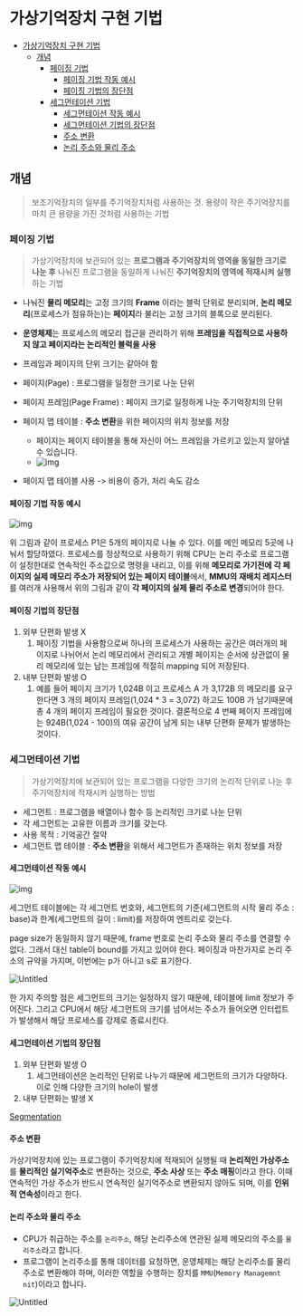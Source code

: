 # 가상기억장치 구현 기법

- [가상기억장치 구현 기법](#가상기억장치-구현-기법)
  - [개념](#개념)
    - [페이징 기법](#페이징-기법)
      - [페이징 기법 작동 예시](#페이징-기법-작동-예시)
      - [페이징 기법의 장단점](#페이징-기법의-장단점)
    - [세그먼테이션 기법](#세그먼테이션-기법)
      - [세그먼테이션 작동 예시](#세그먼테이션-작동-예시)
      - [세그먼테이션 기법의 장단점](#세그먼테이션-기법의-장단점)
      - [주소 변환](#주소-변환)
      - [논리 주소와 물리 주소](#논리-주소와-물리-주소)


## 개념

> 보조기억장치의 일부를 주기억장치처럼 사용하는 것. 용량이 작은 주기억장치를 마치 큰 용량을 가진 것처럼 사용하는 기법

### 페이징 기법

> 가상기억장치에 보관되어 있는 **프로그램과 주기억장치의 영역을 동일한 크기로 나눈 후** 나눠진 프로그램을 동일하게 나눠진 **주기억장치의 영역에 적재시켜 실행**하는 기법

- 나눠진 **물리 메모리**는 고정 크기의 **Frame** 이라는 블럭 단위로 분리되며, **논리 메모리**(프로세스가 점유하는)는 **페이지**라 불리는 고정 크기의 블록으로 분리된다.
- **운영체제**는 프로세스의 메모리 접근을 관리하기 위해 **프레임을 직접적으로 사용하지 않고 페이지라는 논리적인 블럭을 사용**
- 프레임과 페이지의 단위 크기는 같아야 함

- 페이지(Page) : 프로그램을 일정한 크기로 나눈 단위
- 페이지 프레임(Page Frame) : 페이지 크기로 일정하게 나눈 주기억장치의 단위
- 페이지 맵 테이블 : **주소 변환**을 위한 페이지의 위치 정보를 저장
  - 페이지는 페이지 테이블을 통해 자신이 어느 프레임을 가르키고 있는지 알아낼 수 있습니다.
  - ![img](https://file.notion.so/f/f/f5400709-096e-4d74-a173-23c265e25a37/38219b49-6a3d-4b02-973c-bca6a55f7947/Untitled.png?id=5444033f-8647-46ed-8aab-f4880ab10584&table=block&spaceId=f5400709-096e-4d74-a173-23c265e25a37&expirationTimestamp=1719122400000&signature=lMU4e9y-f2W2w4wfmJ06JkAWDVVGWeTPHsLPAmNY8Pg&downloadName=Untitled.png)
- 페이지 맵 테이블 사용 -> 비용이 증가, 처리 속도 감소

#### 페이징 기법 작동 예시

![img](https://file.notion.so/f/f/f5400709-096e-4d74-a173-23c265e25a37/f2c6ce96-ed06-434b-9561-2963b685b5de/Untitled.png?id=c3b8dd3f-c9b2-4093-ab91-d0d952afa377&table=block&spaceId=f5400709-096e-4d74-a173-23c265e25a37&expirationTimestamp=1719122400000&signature=RBFJ_Q5mIqVlgWZiJ7-hAsuxRqdQ_32kC5w7-RFUXUU&downloadName=Untitled.png)

위 그림과 같이 프로세스 P1은 5개의 페이지로 나눌 수 있다. 이를 메인 메모리 5곳에 나눠서 할당하였다. 프로세스를 정상적으로 사용하기 위해 CPU는 논리 주소로 프로그램이 설정한대로 연속적인 주소값으로 명령을 내리고, 이를 위해 **메모리로 가기전에 각 페이지의 실제 메모리 주소가 저장되어 있는 페이지 테이블**에서, **MMU의 재배치 레지스터**를 여러개 사용해서 위의 그림과 같이 **각 페이지의 실제 물리 주소로 변경**되어야 한다.

#### 페이징 기법의 장단점

1. 외부 단편화 발생 X
   1. 페이징 기법을 사용함으로써 하나의 프로세스가 사용하는 공간은 여러개의 페이지로 나뉘어서 논리 메모리에서 관리되고 개별 페이지는 순서에 상관없이 물리 메모리에 있는 남는 프레임에 적절히 mapping 되어 저장된다.
2. 내부 단편화 발생 O
   1. 예를 들어 페이지 크기가 1,024B 이고 프로세스 A 가 3,172B 의 메모리를 요구한다면 3 개의 페이지 프레임(1,024 * 3 = 3,072) 하고도 100B 가 남기때문에 총 4 개의 페이지 프레임이 필요한 것이다. 결론적으로 4 번째 페이지 프레임에는 924B(1,024 - 100)의 여유 공간이 남게 되는 내부 단편화 문제가 발생하는 것이다.

### 세그먼테이션 기법

> 가상기억장치에 보관되어 있는 프로그램을 다양한 크기의 논리적 단위로 나눈 후 주기억장치에 적재시켜 실행하는 방법

- 세그먼트 : 프로그램을 배열이나 함수 등 논리적인 크기로 나눈 단위
- 각 세그먼트는 고유한 이름과 크기를 갖는다.
- 사용 목적 : 기억공간 절약 
- 세그먼트 맵 테이블 : **주소 변환**을 위해서 세그먼트가 존재하는 위치 정보를 저장

#### 세그먼테이션 작동 예시

![img](https://file.notion.so/f/f/f5400709-096e-4d74-a173-23c265e25a37/6518e68c-585d-4f2d-b839-08cf8f1696b5/Untitled.png?id=fd6dd4cc-ee81-4725-93bc-d5f1d49bc7fd&table=block&spaceId=f5400709-096e-4d74-a173-23c265e25a37&expirationTimestamp=1719115200000&signature=S6QRF4pfSjk1CYhNJftiSFT9oiTCyDda17e3uH-Kstw&downloadName=Untitled.png)

세그먼트 테이블에는 각 세그먼트 번호와, 세그먼트의 기준(세그먼트의 시작 물리 주소 : base)과 한계(세그먼트의 길이 : limit)를 저장하여 엔트리로 갖는다.

page size가 동일하지 않기 때문에, frame 번호로 논리 주소와 물리 주소를 연결할 수 없다. 그래서 대신 table이 bound를 가지고 있어야 한다. 페이징과 마찬가지로 논리 주소의 규약을 가지며, 이번에는 p가 아니고 s로 표기한다.

![Untitled](https://file.notion.so/f/f/f5400709-096e-4d74-a173-23c265e25a37/2842e67c-42b6-40e4-a062-8b405b6b076f/Untitled.png?id=40656d49-a8f0-4c53-b8e2-1626a5667e72&table=block&spaceId=f5400709-096e-4d74-a173-23c265e25a37&expirationTimestamp=1719122400000&signature=vBdNXqNzgBbyX9Ciy0JPRCE4AIPFU--9NtivRFyS1oQ&downloadName=Untitled.png)

한 가지 주의할 점은 세그먼트의 크기는 일정하지 않기 때문에, 테이블에 limit 정보가 주어진다. 그리고 CPU에서 해당 세그먼트의 크기를 넘어서는 주소가 들어오면 인터럽트가 발생해서 해당 프로세스를 강제로 종료시킨다.

#### 세그먼테이션 기법의 장단점

1. 외부 단편화 발생 O
   1. 세그먼테이션은 논리적인 단위로 나누기 때문에 세그먼트의 크기가 다양하다. 이로 인해 다양한 크기의 hole이 발생
2. 내부 단편화는 발생 X

[Segmentation](https://www.notion.so/Segmentation-622690cae3754ac1b31a6cadc4e74d28)


#### 주소 변환

가상기억장치에 있는 프로그램이 주기억장치에 적재되어 실행될 때 **논리적인 가상주소**를 **물리적인 실기억주소**로 변환하는 것으로, **주소 사상** 또는 **주소 매핑**이라고 한다. 이때 연속적인 가상 주소가 반드시 연속적인 실기억주소로 변환되지 않아도 되며, 이를 **인위적 연속성**이라고 한다.

#### 논리 주소와 물리 주소

- CPU가 취급하는 주소를 `논리주소`, 해당 논리주소에 연관된 실제 메모리의 주소를 `물리주소`라고 합니다.
- 프로그램이 논리주소를 통해 데이터를 요청하면, 운영체제는 해당 논리주소를 물리주소로 변환해야 하며, 이러한 역할을 수행하는 장치를 `MMU`(`Memory Managemnt nit`)이라고 합니다.

![Untitled](https://s3-us-west-2.amazonaws.com/secure.notion-static.com/18cefca5-3543-4031-8516-8177b3ec64f6/Untitled.png)